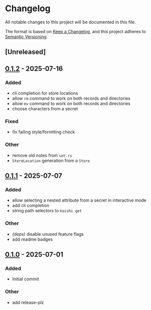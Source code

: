 # Changelog

All notable changes to this project will be documented in this file.

The format is based on [Keep a Changelog](https://keepachangelog.com/en/1.0.0/),
and this project adheres to [Semantic Versioning](https://semver.org/spec/v2.0.0.html).

## [Unreleased]

## [0.1.2](https://github.com/DanNixon/koishi/compare/v0.1.1...v0.1.2) - 2025-07-16

### Added

- cli completion for store locations
- allow `rm` command to work on both records and directories
- allow `mv` command to work on both records and directories
- choose characters from a secret

### Fixed

- fix failing style/formtting check

### Other

- remove old notes from `set.rs`
- `StoreLocation` generation from a `Store`

## [0.1.1](https://github.com/DanNixon/koishi/compare/v0.1.0...v0.1.1) - 2025-07-07

### Added

- allow selecting a nested attribute from a secret in interactive mode
- add cli completion
- string path selectors to `koishi get`

### Other

- *(deps)* disable unused feature flags
- add readme badges

## [0.1.0](https://github.com/DanNixon/koishi/releases/tag/v0.1.0) - 2025-07-01

### Added

- Initial commit

### Other

- add release-plz
